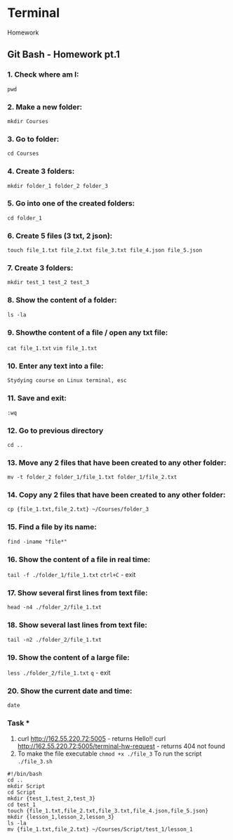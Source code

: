 # Terminal
Homework


## Git Bash - Homework pt.1

### 1. Check where am I:
`pwd` 

### 2. Make a new folder:
`mkdir Courses` 

### 3. Go to folder:
`cd Courses`

### 4. Create 3 folders:
`mkdir folder_1 folder_2 folder_3`

### 5. Go into one of the created folders:
`cd folder_1`

### 6. Create 5 files (3 txt, 2 json):
`touch file_1.txt file_2.txt file_3.txt file_4.json file_5.json`

### 7. Create 3 folders:
`mkdir test_1 test_2 test_3`

### 8. Show the content of a folder:
`ls -la`

### 9. Showthe content of a file / open any txt file:
`cat file_1.txt`  `vim file_1.txt`

### 10. Enter any text into a file:
`Stydying course on Linux terminal, esc`

### 11. Save and exit:
`:wq`

### 12. Go to previous directory
`cd ..`

### 13. Move any 2 files that have been created to any other folder:
`mv -t folder_2 folder_1/file_1.txt folder_1/file_2.txt`

### 14. Copy any 2 files that have been created to any other folder:
`cp {file_1.txt,file_2.txt} ~/Courses/folder_3`

### 15. Find a file by its name:
`find -iname "file*"`

### 16. Show the content of a file in real time:
`tail -f ./folder_1/file_1.txt`
`ctrl+C` - exit

### 17. Show several first lines from text file:
`head -n4 ./folder_2/file_1.txt`

### 18. Show several last lines from text file:
`tail -n2 ./folder_2/file_1.txt`

### 19. Show the content of a large file:
`less ./folder_2/file_1.txt`
`q` - exit

### 20. Show the current date and time:
`date` 

### Task *
1)  curl http://162.55.220.72:5005 - returns Hello!!
    curl http://162.55.220.72:5005/terminal-hw-request - returns 404 not found
2) To make the file executable `chmod +x ./file_3` To run the script `./file_3.sh`

```
#!/bin/bash
cd ..
mkdir Script
cd Script
mkdir {test_1,test_2,test_3}
cd test_1
touch {file_1.txt,file_2.txt,file_3.txt,file_4.json,file_5.json}
mkdir {lesson_1,lesson_2,lesson_3}
ls -la
mv {file_1.txt,file_2.txt} ~/Courses/Script/test_1/lesson_1
```
